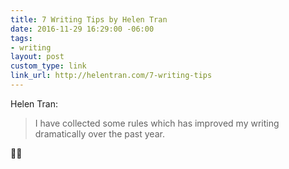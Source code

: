 ```yaml
---
title: 7 Writing Tips by Helen Tran
date: 2016-11-29 16:29:00 -06:00
tags:
- writing
layout: post
custom_type: link
link_url: http://helentran.com/7-writing-tips
---
```


Helen Tran:

> I have collected some rules which has improved my writing dramatically over the past year.

👏🏽
